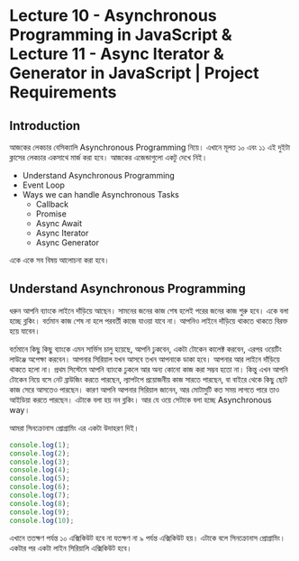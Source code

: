 # Lecture 10 - Asynchronous Programming in JavaScript & Lecture 11 - Async Iterator & Generator in JavaScript | Project Requirements

## Introduction

আজকের লেকচার বেসিক্যালি Asynchronous Programming নিয়ে। এখানে মূলত ১০ এবং ১১ এই দুইটা ক্লাসের লেকচার একসাথে মার্জ করা হবে। আজকের এজেন্ডাগুলো একটু দেখে নিই।

- Understand Asynchronous Programming
- Event Loop
- Ways we can handle Asynchronous Tasks
  - Callback
  - Promise
  - Async Await
  - Async Iterator
  - Async Generator

একে একে সব বিষয় আলোচনা করা হবে।

## Understand Asynchronous Programming

ধরুন আপনি ব্যাংকে লাইনে দাঁড়িয়ে আছেন। সামনের জনের কাজ শেষ হলেই পরের জনের কাজ শুরু হবে। একে বলা হচ্ছে ব্লকিং। বর্তমান কাজ শেষ না হলে পরবর্তী কাজে যাওয়া যাবে না। আপনিও লাইনে দাঁড়িয়ে থাকতে থাকতে বিরক্ত হয়ে যাবেন।

বর্তমানে কিছু কিছু ব্যাংকে এমন সার্ভিস চালু হয়েছে, আপনি ঢুকবেন, একটা টোকেন কালেক্ট করবেন, এরপর ওয়েটিং লাউঞ্জে অপেক্ষা করবেন। আপনার সিরিয়াল যখন আসবে তখন আপনাকে ডাকা হবে। আপনার আর লাইনে দাঁড়িয়ে থাকতে হলো না। প্রথম সিস্টেমে আপনি ব্যাংকে ঢুকলে আর অন্য কোনো কাজ করা সম্ভব হতো না। কিন্তু এখন আপনি টোকেন নিয়ে বসে নেট ব্রাউজিং করতে পারছেন, ল্যাপটপে প্রয়োজনীয় কাজ সারতে পারছেন, বা বাইরে থেকে কিছু ছোট কাজ সেরে আসতেও পারছেন। কারণ আপনি আপনার সিরিয়াল জানেন, আর মোটামুটি কত সময় লাগতে পারে তাও আইডিয়া করতে পারছেন। এটাকে বলা হয় নন ব্লকিং। আর যে ওয়ে সেটাকে বলা হচ্ছে Asynchronous way।

আমরা সিনক্রোনাস প্রোগ্রামিং এর একটা উদাহরণ দিই।

```js
console.log(1);
console.log(2);
console.log(3);
console.log(4);
console.log(5);
console.log(6);
console.log(7);
console.log(8);
console.log(9);
console.log(10);
```

এখানে ততক্ষণ পর্যন্ত ১০ এক্সিকিউট হবে না যতক্ষণ না ৯ পর্যন্ত এক্সিকিউট হয়। এটাকে বলে সিনক্রোনাস প্রোগ্রামিং। একটার পর একটা লাইন সিরিয়ালি এক্সিকিউট হবে।
